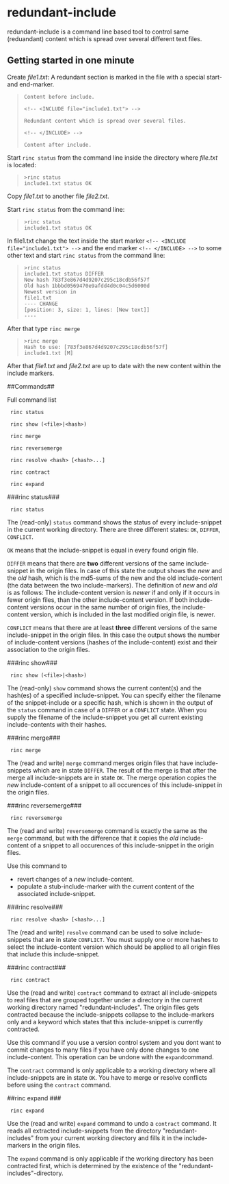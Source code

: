 # redundant-include #

redundant-include is a command line based tool to control same (reduandant) content which is spread over several different text files. 

## Getting started in one minute ##
Create *file1.txt*:
A redundant section is marked in the file with a special start- and end-marker.

>     Content before include.  
>
>     <!-- <INCLUDE file="include1.txt"> -->
>
>     Redundant content which is spread over several files.
>
>     <!-- </INCLUDE> -->   
> 
>     Content after include.


Start `rinc status` from the command line inside the directory where *file.txt* is located:
>     >rinc status
>     include1.txt status OK


Copy *file1.txt* to another file *file2.txt*.

Start `rinc status` from the command line:
>     >rinc status
>     include1.txt status OK

In file1.txt change the text inside the start marker `<!-- <INCLUDE file="include1.txt"> -->` and the end marker `<!-- </INCLUDE> -->` to some other text and start `rinc status` from the command line:
>     >rinc status
>     include1.txt status DIFFER
>     New hash 783f3e867d4d9207c295c18cdb56f57f
>     Old hash 1bbbd0569470e9afdd4d0c04c5d6000d
>     Newest version in
>     file1.txt
>     ---- CHANGE
>     [position: 3, size: 1, lines: [New text]]
>     ----

After that type `rinc merge`

>     >rinc merge
>     Hash to use: [783f3e867d4d9207c295c18cdb56f57f]
>     include1.txt [M]

After that *file1.txt* and *file2.txt* are up to date with the new content within the include markers.


##Commands##

Full command list

<!-- <INC file="status"> -->

     rinc status

<!-- </INC> -->
<!-- <INC file="show"> -->

     rinc show (<file>|<hash>)

<!-- </INC> -->
<!-- <INC file="merge"> -->

     rinc merge

<!-- </INC> -->
<!-- <INC file="reversemerge"> -->

     rinc reversemerge

<!-- </INC> -->
<!-- <INC file="resolve"> -->

     rinc resolve <hash> [<hash>...]

<!-- </INC> -->
<!-- <INC file="contract"> -->

     rinc contract

<!-- </INC> -->
<!-- <INC file="expand"> -->

     rinc expand

<!-- </INC> -->


###rinc status###

<!-- <INC file="status"> -->

     rinc status

<!-- </INC> -->

The (read-only) `status` command shows the status of every include-snippet in the current working directory. 
There are three different states: `OK`, `DIFFER`, `CONFLICT`. 

`OK` means that the include-snippet is equal in every found origin file.

`DIFFER` means that there are **two** different versions of the same include-snippet in the origin files. In case of this state the output shows the *new* and the *old* hash, which is the md5-sums of the new and the old include-content (the data between the two include-markers).
The definition of *new* and *old* is as follows:
The include-content version is *newer* if and only if it occurs in fewer origin files, than the other include-content version. If both include-content versions occur in the same number of origin files, the include-content version, which is included in the last modified origin file, is newer.

`CONFLICT` means that there are at least **three** different versions of the same include-snippet in the origin files. In this case the output shows the number of include-content versions (hashes of the include-content) exist and their association to the origin files. 


###rinc show###

<!-- <INC file="show"> -->

     rinc show (<file>|<hash>)

<!-- </INC> -->

The (read-only) `show` command shows the current content(s) and the hash(es) of a specified include-snippet. You can specify either the filename of the snippet-include or a specific hash, which is shown in the output of the `status` command in case of a `DIFFER` or a `CONFLICT` state.
When you supply the filename of the include-snippet you get all current existing include-contents with their hashes.


###rinc merge###

<!-- <INC file="merge"> -->

     rinc merge

<!-- </INC> -->

The (read and write) `merge` command merges origin files that have include-snippets which are in state `DIFFER`.
The result of the merge is that after the merge all include-snippets are in state `OK`. The merge operation copies the *new* include-content of a snippet to all occurences of this include-snippet in the origin files.


###rinc reversemerge###

<!-- <INC file="reversemerge"> -->

     rinc reversemerge

<!-- </INC> -->

The (read and write) `reversemerge` command is exactly the same as the `merge` command, but with the difference that it copies the *old* include-content of a snippet to all occurences of this include-snippet in the origin files.

Use this command to 

* revert changes of a *new* include-content.
* populate a stub-include-marker with the current content of the associated include-snippet.


###rinc resolve###

<!-- <INC file="resolve"> -->

     rinc resolve <hash> [<hash>...]

<!-- </INC> -->

The (read and write) `resolve` command can be used to solve include-snippets that are in state `CONFLICT`. 
You must supply one or more hashes to select the include-content version which should be applied to all origin files that include this include-snippet.


###rinc contract###

<!-- <INC file="contract"> -->

     rinc contract

<!-- </INC> -->

Use the (read and write) `contract` command to extract all include-snippets to real files that are grouped together under a directory in the current working directory named "redundant-includes". The origin files gets contracted because the include-snippets collapse to the include-markers only and a keyword which states that this include-snippet is currently contracted.

Use this command if you use a version control system and you dont want to commit changes to many files if you have only done changes to one include-content. This operation can be undone with the `expand`command.

The `contract` command is only applicable to a working directory where all include-snippets are in state `OK`. You have to merge or resolve conflicts before using the `contract` command.


##rinc expand ###

<!-- <INC file="expand"> -->

     rinc expand

<!-- </INC> -->

Use the (read and write) `expand` command to undo a `contract` command. It reads all extracted include-snippets from the directory "redundant-includes" from your current working directory and fills it in the include-markers in the origin files.

The `expand` command is only applicable if the working directory has been contracted first, which is determined by the existence of the "redundant-includes"-directory.

<!---
##Todos##
* Show numbers of origin files in status
* support for same include in same origin file
* Test resolve with more than one conflict
-->
